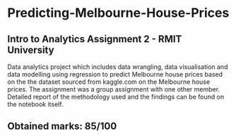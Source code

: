 # Predicting-Melbourne-House-Prices
## Intro to Analytics Assignment 2 - RMIT University

Data analytics project which includes data wrangling, data visualisation and data modelling using regression to predict Melbourne house prices based on the the dataset sourced from kaggle.com on the Melbourne house prices. The assignment was a group assignment with one other member. Detailed report of the methodology used and the findings can be found on the notebook itself.

## Obtained marks: 85/100
